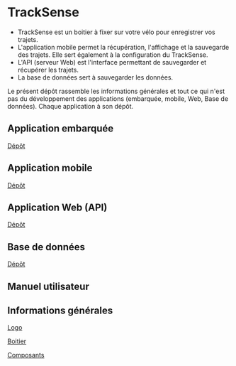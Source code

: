 # TrackSense

- TrackSense est un boitier à fixer sur votre vélo pour enregistrer vos trajets.
- L'application mobile permet la récupération, l'affichage et la sauvegarde des trajets. Elle sert également à la configuration du TrackSense.
- L'API (serveur Web) est l'interface permettant de sauvegarder et récupérer les trajets.
- La base de données sert à sauvegarder les données.

Le présent dépôt rassemble les informations générales et tout ce qui n'est pas du développement des applications (embarquée, mobile, Web, Base de données). Chaque application à son dépôt.

## Application embarquée

 [Dépôt](https://github.com/DFC-Informatique-Cegep-de-Sainte-Foy/420-W57-SF_E23_4394_TrackSense_AppEmbarque)

## Application mobile

 [Dépôt](https://github.com/DFC-Informatique-Cegep-de-Sainte-Foy/420-W57-SF_E23_4394_TrackSense_AppMobile)

## Application Web (API)

 [Dépôt](https://github.com/DFC-Informatique-Cegep-de-Sainte-Foy/420-W57-SF_E23_4394_TrackSense_ServeurWeb)

## Base de données

 [Dépôt](https://github.com/DFC-Informatique-Cegep-de-Sainte-Foy/420-W57-SF_E23_4394_TrackSense_BD)

## Manuel utilisateur


## Informations générales

[Logo](./Logo/)

[Boitier](./Boitier/)

[Composants](./Composants/)
